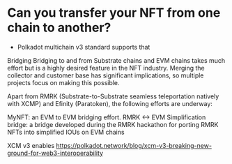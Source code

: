 # Can you transfer your NFT from one chain to another?

 - Polkadot multichain v3 standard supports that 

 Bridging
Bridging to and from Substrate chains and EVM chains takes much effort but is a highly desired feature in the NFT industry. Merging the collector and customer base has significant implications, so multiple projects focus on making this possible.

Apart from RMRK (Substrate-to-Substrate seamless teleportation natively with XCMP) and Efinity (Paratoken), the following efforts are underway:

MyNFT: an EVM to EVM bridging effort.
RMRK <-> EVM Simplification bridge: a bridge developed during the RMRK hackathon for porting RMRK NFTs into simplified IOUs on EVM chains


XCM v3 enables https://polkadot.network/blog/xcm-v3-breaking-new-ground-for-web3-interoperability

